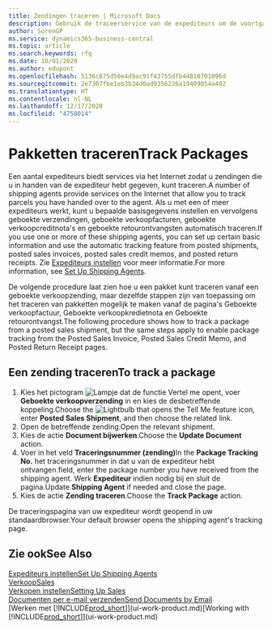 ```yaml
---
title: Zendingen traceren | Microsoft Docs
description: Gebruik de traceerservice van de expediteurs om de voortgang van een zending te bekijken.
author: SorenGP
ms.service: dynamics365-business-central
ms.topic: article
ms.search.keywords: rfq
ms.date: 10/01/2020
ms.author: edupont
ms.openlocfilehash: 5136c675d50e4d9ac91f43755dfb44810701096d
ms.sourcegitcommit: 2e7307fbe1eb3b34d0ad9356226a19409054a402
ms.translationtype: HT
ms.contentlocale: nl-NL
ms.lasthandoff: 12/17/2020
ms.locfileid: "4758014"
---
```

# <a name="track-packages"></a><span data-ttu-id="21ac5-103">Pakketten traceren</span><span class="sxs-lookup"><span data-stu-id="21ac5-103">Track Packages</span></span>

<span data-ttu-id="21ac5-104">Een aantal expediteurs biedt services via het Internet zodat u zendingen die u in handen van de expediteur hebt gegeven, kunt traceren.</span><span class="sxs-lookup"><span data-stu-id="21ac5-104">A number of shipping agents provide services on the Internet that allow you to track parcels you have handed over to the agent.</span></span> <span data-ttu-id="21ac5-105">Als u met een of meer expediteurs werkt, kunt u bepaalde basisgegevens instellen en vervolgens geboekte verzendingen, geboekte verkoopfacturen, geboekte verkoopcreditnota's en geboekte retourontvangsten automatisch traceren.</span><span class="sxs-lookup"><span data-stu-id="21ac5-105">If you use one or more of these shipping agents, you can set up certain basic information and use the automatic tracking feature from posted shipments, posted sales invoices, posted sales credit memos, and posted return receipts.</span></span> <span data-ttu-id="21ac5-106">Zie [Expediteurs instellen](sales-how-to-set-up-shipping-agents.md) voor meer informatie.</span><span class="sxs-lookup"><span data-stu-id="21ac5-106">For more information, see [Set Up Shipping Agents](sales-how-to-set-up-shipping-agents.md).</span></span>  

<span data-ttu-id="21ac5-107">De volgende procedure laat zien hoe u een pakket kunt traceren vanaf een geboekte verkoopzending, maar dezelfde stappen zijn van toepassing om het traceren van pakketten mogelijk te maken vanaf de pagina's Geboekte verkoopfactuur, Geboekte verkoopkredietnota en Geboekte retourontvangst.</span><span class="sxs-lookup"><span data-stu-id="21ac5-107">The following procedure shows how to track a package from a posted sales shipment, but the same steps apply to enable package tracking from the Posted Sales Invoice, Posted Sales Credit Memo, and Posted Return Receipt pages.</span></span>  

## <a name="to-track-a-package"></a><span data-ttu-id="21ac5-108">Een zending traceren</span><span class="sxs-lookup"><span data-stu-id="21ac5-108">To track a package</span></span>

1. <span data-ttu-id="21ac5-109">Kies het pictogram ![Lampje dat de functie Vertel me opent](media/ui-search/search_small.png "Vertel me wat u wilt doen"), voer **Geboekte verkoopverzending** in en kies de desbetreffende koppeling.</span><span class="sxs-lookup"><span data-stu-id="21ac5-109">Choose the ![Lightbulb that opens the Tell Me feature](media/ui-search/search_small.png "Tell me what you want to do") icon, enter **Posted Sales Shipment**, and then choose the related link.</span></span>
2. <span data-ttu-id="21ac5-110">Open de betreffende zending.</span><span class="sxs-lookup"><span data-stu-id="21ac5-110">Open the relevant shipment.</span></span>
3. <span data-ttu-id="21ac5-111">Kies de actie **Document bijwerken**.</span><span class="sxs-lookup"><span data-stu-id="21ac5-111">Choose the **Update Document** action.</span></span>
4. <span data-ttu-id="21ac5-112">Voer in het veld **Traceringsnummer (zending)**</span><span class="sxs-lookup"><span data-stu-id="21ac5-112">In the **Package Tracking No.**</span></span> <span data-ttu-id="21ac5-113">het traceringsnummer in dat u van de expediteur hebt ontvangen.</span><span class="sxs-lookup"><span data-stu-id="21ac5-113">field, enter the package number you have received from the shipping agent.</span></span> <span data-ttu-id="21ac5-114">Werk **Expediteur** indien nodig bij en sluit de pagina.</span><span class="sxs-lookup"><span data-stu-id="21ac5-114">Update **Shipping Agent** if needed and close the page.</span></span>
5. <span data-ttu-id="21ac5-115">Kies de actie **Zending traceren**.</span><span class="sxs-lookup"><span data-stu-id="21ac5-115">Choose the **Track Package** action.</span></span>

<span data-ttu-id="21ac5-116">De traceringspagina van uw expediteur wordt geopend in uw standaardbrowser.</span><span class="sxs-lookup"><span data-stu-id="21ac5-116">Your default browser opens the shipping agent's tracking page.</span></span>

## <a name="see-also"></a><span data-ttu-id="21ac5-117">Zie ook</span><span class="sxs-lookup"><span data-stu-id="21ac5-117">See Also</span></span>

[<span data-ttu-id="21ac5-118">Expediteurs instellen</span><span class="sxs-lookup"><span data-stu-id="21ac5-118">Set Up Shipping Agents</span></span>](sales-how-to-set-up-shipping-agents.md)  
[<span data-ttu-id="21ac5-119">Verkoop</span><span class="sxs-lookup"><span data-stu-id="21ac5-119">Sales</span></span>](sales-manage-sales.md)  
[<span data-ttu-id="21ac5-120">Verkopen instellen</span><span class="sxs-lookup"><span data-stu-id="21ac5-120">Setting Up Sales</span></span>](sales-setup-sales.md)  
[<span data-ttu-id="21ac5-121">Documenten per e-mail verzenden</span><span class="sxs-lookup"><span data-stu-id="21ac5-121">Send Documents by Email</span></span>](ui-how-send-documents-email.md)  
<span data-ttu-id="21ac5-122">[Werken met [!INCLUDE[prod_short](includes/prod_short.md)]](ui-work-product.md)</span><span class="sxs-lookup"><span data-stu-id="21ac5-122">[Working with [!INCLUDE[prod_short](includes/prod_short.md)]](ui-work-product.md)</span></span>
